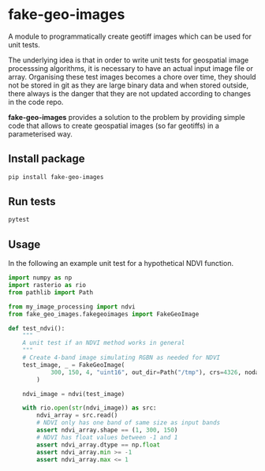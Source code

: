 # fake-geo-images
A module to programmatically create geotiff images which can be used for unit tests.

The underlying idea is that in order to write unit tests for geospatial image processsing algorithms, 
it is necessary to have an actual input image file or array. Organising these test images becomes a chore over time,
they should not be stored in git as they are large binary data and when stored outside, there always
is the danger that they are not updated according to changes in the code repo.

**fake-geo-images** provides a solution to the problem by providing simple code that allows to create
geospatial images (so far geotiffs) in a parameterised way. 

## Install package
```bash
pip install fake-geo-images
```

## Run tests
```bash
pytest
```

## Usage

In the following an example unit test for a hypothetical NDVI function.

```python
import numpy as np
import rasterio as rio
from pathlib import Path

from my_image_processing import ndvi
from fake_geo_images.fakegeoimages import FakeGeoImage

def test_ndvi():
    """
    A unit test if an NDVI method works in general
    """
    # Create 4-band image simulating RGBN as needed for NDVI
    test_image, _ = FakeGeoImage(
            300, 150, 4, "uint16", out_dir=Path("/tmp"), crs=4326, nodata=0, nodata_fill=3, cog = False
        )

    ndvi_image = ndvi(test_image)

    with rio.open(str(ndvi_image)) as src:
        ndvi_array = src.read()
        # NDVI only has one band of same size as input bands
        assert ndvi_array.shape == (1, 300, 150)
        # NDVI has float values between -1 and 1
        assert ndvi_array.dtype == np.float
        assert ndvi_array.min >= -1
        assert ndvi_array.max <= 1

```


